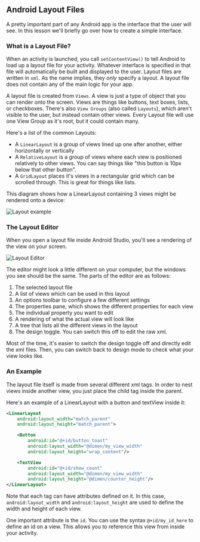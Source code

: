 ## Android Layout Files
A pretty important part of any Android app is the interface that the user will see. In this lesson we'll briefly go over how to create a simple interface.

### What is a Layout File?
When an activity is launched, you call `setContentView()` to tell Android to load up a layout file for your activity. Whatever interface is specified in that file will automatically be built and displayed to the user. Layout files are written in `xml`. As the name implies, they *only* specify a layout. A layout file does not contain any of the main logic for your app.

A layout file is created from `Views`. A view is just a type of object that you can render onto the screen. Views are things like buttons, text boxes, lists, or checkboxes. There's also  `View Groups` (also called `Layouts`), which aren't visible to the user, but instead contain other views.  Every Layout file will use one View Group as it's root, but it could contain many.

Here's a list of the common Layouts:
* A `LinearLayout` is a group of views lined up one after another, either horizontally or vertically
*  A `RelativeLayout` is a group of views where each view is positioned relatively to other views. You can say things like "this button is 10px below that other button".
* A `GridLayout` places it's views in a rectangular grid which can be scrolled through. This is great for things like lists.

This diagram shows how a LinearLayout containing 3 views might be rendered onto a device:

![Layout example](https://google-developer-training.gitbooks.io/android-developer-fundamentals-course-concepts/content/en/images/1_2_C_images/dg_layout_diagram_and_hierarchy.png)



### The Layout Editor

When you open a layout file inside Android Studio, you'll see a rendering of the view on your screen.

![Layout Editor](https://google-developer-training.gitbooks.io/android-developer-fundamentals-course-concepts/content/en/images/1_2_C_images/as_exploreeditor.png)

The editor might look a little different on your computer, but the windows you see should be the same. The parts of the editor are as follows:

1. The selected layout file
2. A list of views which can be used in this layout
3. An options toolbar to configure a few different settings
4. The properties pane, which shows the different properties for each view
5. The individual property you want to edit
6. A rendering of what the actual view will look like
7. A tree that lists all the different views in the layout
8. The design toggle. You can switch this off to edit the raw xml.

Most of the time, it's easier to switch the design toggle off and directly edit the xml files. Then, you can switch back to design mode to check what your view looks like.

### An Example
The layout file itself is made from several different xml tags. In order to nest views inside another view, you just place the child tag inside the parent.

Here's an example of a LinearLayout with a button and textView inside it:

```xml
<LinearLayout
    android:layout_width="match_parent"
    android:layout_height="match_parent">

    <Button
        android:id="@+id/button_toast"
        android:layout_width="@dimen/my_view_width"
        android:layout_height="wrap_content"/>

    <TextView
        android:id="@+id/show_count"
        android:layout_width="@dimen/my_view_width"
        android:layout_height="@dimen/counter_height"/>
</LinearLayout>
```
Note that each tag can have attributes defined on it. In this case, `android:layout_width` and `android:layout_height` are used to define the width and height of each view.

One important attribute is the `id`. You can use the syntax  `@+id/my_id_here` to define an id on a view. This allows you to reference this view from inside your activity.
